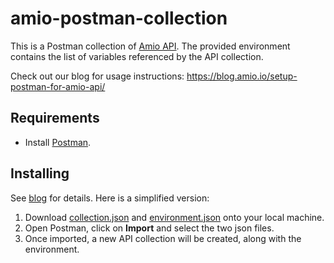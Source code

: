 # amio-postman-collection
This is a Postman collection of [Amio API](https://docs.amio.io/docs/amio-introduction).  The provided environment contains the list of variables referenced by the API collection.

Check out our blog for usage instructions:
https://blog.amio.io/setup-postman-for-amio-api/

## Requirements

- Install [Postman](https://www.getpostman.com/).

## Installing

See [blog](https://blog.amio.io/setup-postman-for-amio-api/) for details. Here is a simplified version:

1) Download [collection.json](https://github.com/amio-io/amio-postman-collection/blob/master/collection.json) and [environment.json](https://github.com/amio-io/amio-postman-collection/blob/master/environment.json) onto your local machine.
2) Open Postman, click on **Import** and select the two json files.
3) Once imported, a new API collection will be created, along with the environment.


